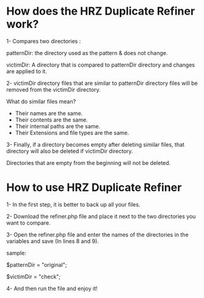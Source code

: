 # How does the HRZ Duplicate Refiner work?
1- Compares two directories :

   patternDir: the directory used as the pattern & does not change.
   
   victimDir: A directory that is compared to patternDir directory and changes are applied to it.
   
   
2- victimDir directory files that are similar to patternDir directory files will be removed from the victimDir directory.
   
   What do similar files mean?
   
   - Their names are the same.
   - Their contents are the same.
   - Their internal paths are the same.
   - Their Extensions and file types are the same.
    
3- Finally, if a directory becomes empty after deleting similar files, that directory will also be deleted if victimDir directory.

   Directories that are empty from the beginning will not be deleted.

# How to use HRZ Duplicate Refiner
1- In the first step, it is better to back up all your files.

2- Download the refiner.php file and place it next to the two directories you want to compare.

3- Open the refiner.php file and enter the names of the directories in the variables and save (In lines 8 and 9).

   sample:
   
   $patternDir = "original";
   
   $victimDir = "check";
   
4- And then run the file and enjoy it!
